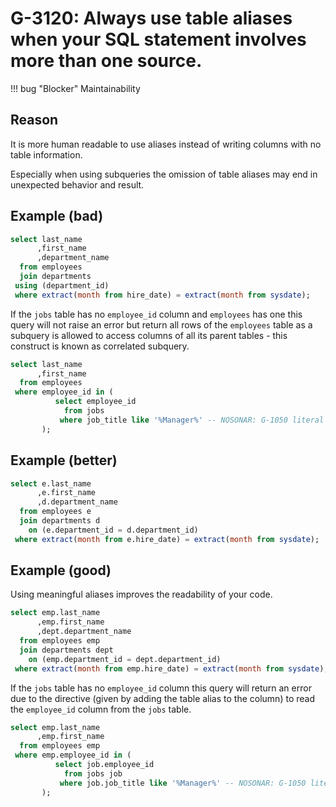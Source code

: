 # G-3120: Always use table aliases when your SQL statement involves more than one source.

!!! bug "Blocker"
    Maintainability

## Reason

It is more human readable to use aliases instead of writing columns with no table information.

Especially when using subqueries the omission of table aliases may end in unexpected behavior and result. 

## Example (bad)

``` sql
select last_name
      ,first_name
      ,department_name
  from employees
  join departments
 using (department_id)
 where extract(month from hire_date) = extract(month from sysdate);
```

If the `jobs` table has no `employee_id` column and `employees` has one this query will not raise an error but return all rows of the `employees` table as a subquery is allowed to access columns of all its parent tables - this construct is known as correlated subquery.

``` sql
select last_name
      ,first_name
  from employees
 where employee_id in (
          select employee_id
            from jobs
           where job_title like '%Manager%' -- NOSONAR: G-1050 literal is ok for a standalone query
       );
```

## Example (better)

``` sql
select e.last_name
      ,e.first_name
      ,d.department_name
  from employees e
  join departments d
    on (e.department_id = d.department_id)
 where extract(month from e.hire_date) = extract(month from sysdate);
```

## Example (good)

Using meaningful aliases improves the readability of your code.

``` sql
select emp.last_name
      ,emp.first_name
      ,dept.department_name
  from employees emp
  join departments dept
    on (emp.department_id = dept.department_id)
 where extract(month from emp.hire_date) = extract(month from sysdate);
```

If the `jobs` table has no `employee_id` column this query will return an error due to the directive (given by adding the table alias to the column) to read the `employee_id` column from the `jobs` table.

``` sql
select emp.last_name
      ,emp.first_name
  from employees emp
 where emp.employee_id in (
          select job.employee_id
            from jobs job
           where job.job_title like '%Manager%' -- NOSONAR: G-1050 literal is ok for a standalone query
       );
```

